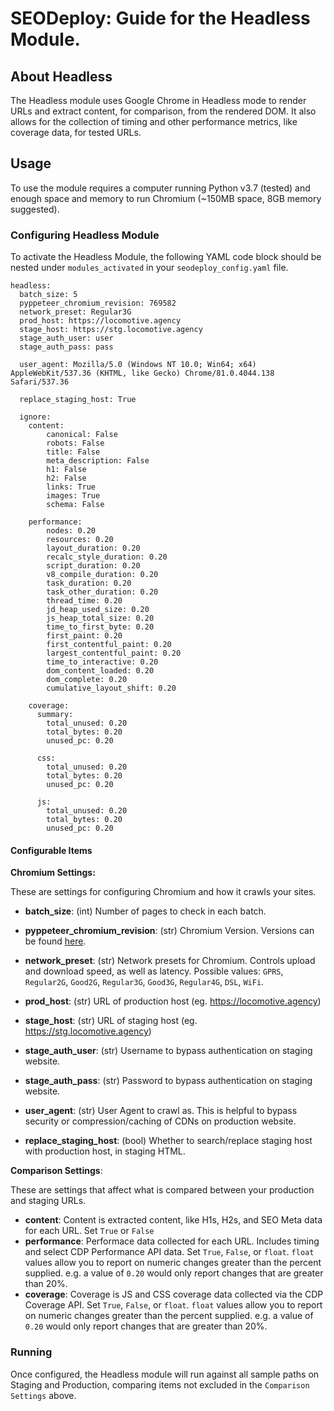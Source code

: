 # SEODeploy: Guide for the Headless Module.


## About Headless

The Headless module uses Google Chrome in Headless mode to render URLs and extract content, for comparison, from the rendered DOM.  It also allows for the collection of timing and other performance metrics, like coverage data, for tested URLs.

## Usage
To use the module requires a computer running Python v3.7 (tested) and enough space and memory to run Chromium (~150MB space, 8GB memory suggested).

### Configuring Headless Module
To activate the Headless Module, the following YAML code block should be nested under `modules_activated` in your `seodeploy_config.yaml` file.

```
headless:
  batch_size: 5
  pyppeteer_chromium_revision: 769582
  network_preset: Regular3G
  prod_host: https://locomotive.agency
  stage_host: https://stg.locomotive.agency
  stage_auth_user: user
  stage_auth_pass: pass

  user_agent: Mozilla/5.0 (Windows NT 10.0; Win64; x64) AppleWebKit/537.36 (KHTML, like Gecko) Chrome/81.0.4044.138 Safari/537.36

  replace_staging_host: True

  ignore:
    content:
        canonical: False
        robots: False
        title: False
        meta_description: False
        h1: False
        h2: False
        links: True
        images: True
        schema: False

    performance:
        nodes: 0.20
        resources: 0.20
        layout_duration: 0.20
        recalc_style_duration: 0.20
        script_duration: 0.20
        v8_compile_duration: 0.20
        task_duration: 0.20
        task_other_duration: 0.20
        thread_time: 0.20
        jd_heap_used_size: 0.20
        js_heap_total_size: 0.20
        time_to_first_byte: 0.20
        first_paint: 0.20
        first_contentful_paint: 0.20
        largest_contentful_paint: 0.20
        time_to_interactive: 0.20
        dom_content_loaded: 0.20
        dom_complete: 0.20
        cumulative_layout_shift: 0.20

    coverage:
      summary:
        total_unused: 0.20
        total_bytes: 0.20
        unused_pc: 0.20

      css:
        total_unused: 0.20
        total_bytes: 0.20
        unused_pc: 0.20

      js:
        total_unused: 0.20
        total_bytes: 0.20
        unused_pc: 0.20
```



#### Configurable Items

**Chromium Settings:**

These are settings for configuring Chromium and how it crawls your sites.

* **batch_size**: (int) Number of pages to check in each batch.
* **pyppeteer_chromium_revision**: (str) Chromium Version.  Versions can be found [here](https://commondatastorage.googleapis.com/chromium-browser-snapshots/index.html).
* **network_preset**: (str) Network presets for Chromium. Controls upload and download speed, as well as latency.  Possible values: `GPRS`, `Regular2G`, `Good2G`, `Regular3G`, `Good3G`, `Regular4G`, `DSL`, `WiFi`.

* **prod_host**: (str) URL of production host (eg. https://locomotive.agency)
* **stage_host**: (str) URL of staging host (eg. https://stg.locomotive.agency)

* **stage_auth_user**: (str) Username to bypass authentication on staging website.
* **stage_auth_pass**: (str) Password to bypass authentication on staging website.

* **user_agent**: (str) User Agent to crawl as.  This is helpful to bypass security or compression/caching of CDNs on production website.

* **replace_staging_host**: (bool) Whether to search/replace staging host with production host, in staging HTML.


**Comparison Settings**:

These are settings that affect what is compared between your production and staging URLs.

* **content**: Content is extracted content, like H1s, H2s, and SEO Meta data for each URL.  Set `True` or `False`
* **performance**: Performace data collected for each URL.  Includes timing and select CDP Performance API data.  Set `True`, `False`, or `float`.  `float` values allow you to report on numeric changes greater than the percent supplied.  e.g. a value of `0.20` would only report changes that are greater than 20%.
* **coverage**: Coverage is JS and CSS coverage data collected via the CDP Coverage API. Set `True`, `False`, or `float`.  `float` values allow you to report on numeric changes greater than the percent supplied.  e.g. a value of `0.20` would only report changes that are greater than 20%.

### Running
Once configured, the Headless module will run against all sample paths on Staging and Production, comparing items not excluded in the `Comparison Settings` above.
